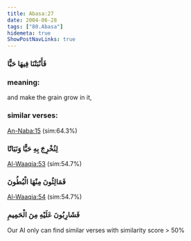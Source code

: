 ```yaml
---
title: Abasa:27
date: 2004-06-28
tags: ["80.Abasa"]
hidemeta: true 
ShowPostNavLinks: true 
---
```

### فَأَنْبَتْنَا فِيهَا حَبًّا
### meaning: 
and make the grain grow in it,
### similar verses: 

[An-Naba:15](/78/15) (sim:64.3%)

### لِنُخْرِجَ بِهِ حَبًّا وَنَبَاتًا

[Al-Waaqia:53](/56/53) (sim:54.7%)

### فَمَالِئُونَ مِنْهَا الْبُطُونَ

[Al-Waaqia:54](/56/54) (sim:54.7%)

### فَشَارِبُونَ عَلَيْهِ مِنَ الْحَمِيمِ

Our AI only can find similar verses with similarity score > 50% 

